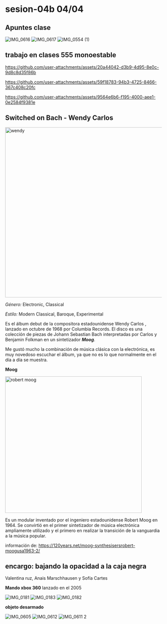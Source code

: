 # sesion-04b 04/04

## Apuntes clase

![IMG_0616](https://github.com/user-attachments/assets/44f34e76-0161-4252-aa74-d290957bb4d6)
![IMG_0617](https://github.com/user-attachments/assets/87e3425f-0eb3-4900-ad49-9c6cf50c3b29)
![IMG_0554 (1)](https://github.com/user-attachments/assets/50d5d1c6-3d57-4ac8-bd0c-4930f754e0c7)

## trabajo en clases 555 monoestable

<https://github.com/user-attachments/assets/20a44042-d3b9-4d95-8e0c-9d8c8d35f86b>

<https://github.com/user-attachments/assets/59f18783-94b3-4725-8466-367c408c20fc>

<https://github.com/user-attachments/assets/9564e6b6-f195-4000-aee1-0e2584f9381e>

## Switched on Bach - Wendy Carlos

<img width="547" alt="wendy" src="https://github.com/user-attachments/assets/f7d46f0f-9c02-446b-983e-d2c14ba39b42" />

_Género:_ Electronic, Classical

_Estilo:_ Modern Classical, Baroque, Experimental

Es el álbum debut de la compositora estadounidense Wendy Carlos , lanzado en octubre de 1968 por Columbia Records. El disco es una colección de piezas de Johann Sebastian Bach interpretadas por Carlos y Benjamin Folkman en un sintetizador _**Moog**_.

Me gustó mucho la combinación de música clásica con la electrónica, es muy novedoso escuchar el álbum, ya que no es lo que normalmente en el día a día se muestra.

**Moog**

<img width="439" alt="robert moog" src="https://github.com/user-attachments/assets/f3abf16d-3c27-4b57-95d1-8ebe4d4441d1" />

Es un modular inventado por el ingeniero estadounidense Robert Moog en 1964. Se convirtió en el primer sintetizador de música electrónica ampliamente utilizado y el primero en realizar la transición de la vanguardia a la música popular.

información de: <https://120years.net/moog-synthesisersrobert-moogusa1963-2/>

## encargo: bajando la opacidad a la caja negra

Valentina ruz, Anais Marschhausen y Sofía Cartes

**Mando xbox 360** lanzado en el 2005

![IMG_0181](https://github.com/user-attachments/assets/762affc3-ea51-436e-ac46-201cbc70502e)
![IMG_0183](https://github.com/user-attachments/assets/20648313-48b1-4912-9132-d2a70d24b39f)
![IMG_0182](https://github.com/user-attachments/assets/23025941-b1a6-4376-b3bb-11d5063abb65)

**objeto desarmado**

![IMG_0605](https://github.com/user-attachments/assets/a2c9a214-b0ad-4cbd-b28f-69421cdc12bb)
![IMG_0612](https://github.com/user-attachments/assets/3cb44238-44ad-4ce5-bb65-72fecffa1015)
![IMG_0611 2](https://github.com/user-attachments/assets/4cd5bd01-23e6-4695-a2c4-caac9537871d)
